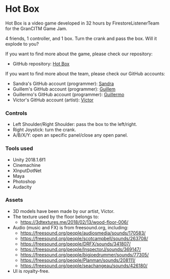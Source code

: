 # Hot Box

Hot Box is a video game developed in 32 hours by FirestoreListenerTeam for the GranCITM Game Jam.
 
4 friends, 1 controller, and 1 box. Turn the crank and pass the box. Will it explode to you?

If you want to find more about the game, please check our repository:

- GitHub repository: [Hot Box](https://github.com/FirestoreListenerTeam/FirestoreListenerGame)

If you want to find more about the team, please check our GitHub accounts:

- Sandra's GitHub account (programmer): [Sandra](https://github.com/Sandruski)
- Guillem's GitHub account (programmer): [Guillem](https://github.com/DatBeQuiet)
- Guillermo's GitHub account (programmer): [Guillermo](https://github.com/Wilhelman)
- Víctor's GitHub account (artist): [Víctor](https://github.com/nintervik)

### Controls

- Left Shoulder/Right Shoulder: pass the box to the left/right.
- Right Joystick: turn the crank.
- A/B/X/Y: open an specific panel/close any open panel.

### Tools used

- Unity 2018.1.6f1
- Cinemachine
- XInputDotNet
- Maya
- Photoshop
- Audacity

### Assets

- 3D models have been made by our artist, Víctor.
- The texture used by the floor belongs to:
	- https://3dtextures.me/2018/02/13/wood-floor-006/
- Audio (music and FX) is from freesound.org, including:
	- https://freesound.org/people/audiosmedia/sounds/170583/
	- https://freesound.org/people/scotcampbell/sounds/263708/
	- https://freesound.org/people/DRFX/sounds/341807/
	- https://freesound.org/people/InspectorJ/sounds/369147/
	- https://freesound.org/people/bigjoedrummer/sounds/77305/
	- https://freesound.org/people/Planman/sounds/208111/
	- https://freesound.org/people/seachangeau/sounds/426180/
- UI is royalty-free.
